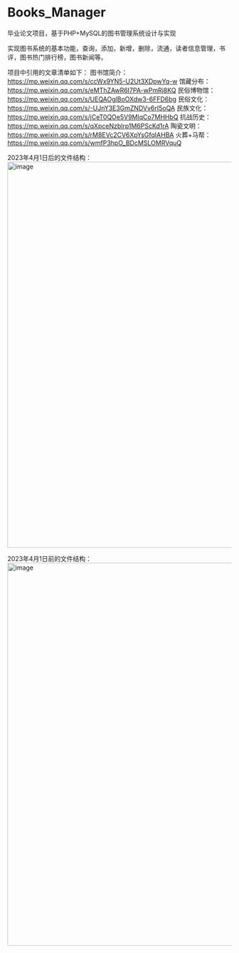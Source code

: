 # Books_Manager
毕业论文项目，基于PHP+MySQL的图书管理系统设计与实现

实现图书系统的基本功能，查询，添加，新增，删除，流通，读者信息管理，书评，图书热门排行榜，图书新闻等。

项目中引用的文章清单如下：
图书馆简介：https://mp.weixin.qq.com/s/ccWx9YN5-U2Ut3XDpwYq-w
馆藏分布：https://mp.weixin.qq.com/s/eMThZAwR6I7PA-wPmRj8KQ
民俗博物馆：https://mp.weixin.qq.com/s/UEQAOglBoOXdw3-6FFD6bg
民俗文化：https://mp.weixin.qq.com/s/-UJnY3E3GmZNDVv6rI5oQA
民族文化：https://mp.weixin.qq.com/s/jCeT0QOe5V9MlqCo7MHHbQ
抗战历史：https://mp.weixin.qq.com/s/qXpceNzblrp1M6PScKd1rA
陶瓷文明：https://mp.weixin.qq.com/s/rM8EVc2CV6XpYsGfqIAHBA
火葬+马帮：https://mp.weixin.qq.com/s/wmfP3hpO_BDcMSLOMRVquQ

2023年4月1日后的文件结构：
<img width="865" alt="image" src="https://user-images.githubusercontent.com/84162698/230711093-1c8bb9fd-cf77-418c-a8b4-76359a8033f8.png">

2023年4月1日前的文件结构：
<img width="858" alt="image" src="https://user-images.githubusercontent.com/84162698/225050237-b8a24486-702d-4c6c-a5fa-bf4e8233ff7e.png">
